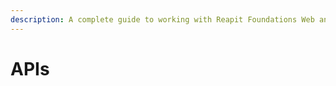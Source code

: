 ```yaml
---
description: A complete guide to working with Reapit Foundations Web and Server-Side APIs
---
```


# APIs

